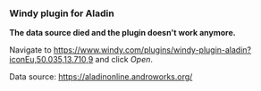 ### Windy plugin for Aladin

**The data source died and the plugin doesn't work anymore.**

Navigate to https://www.windy.com/plugins/windy-plugin-aladin?iconEu,50.035,13.710,9 and click _Open_.

Data source: https://aladinonline.androworks.org/
